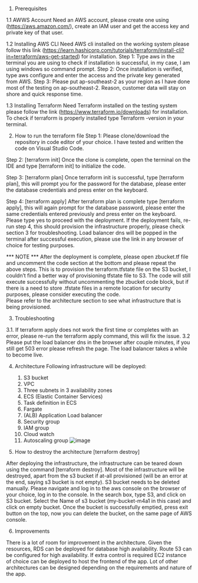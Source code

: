 1.  Prerequisites

1.1 AWWS Account
Need an AWS account, please create one using (https://aws.amazon.com/), create an IAM user and get the access key and private key of that user. 

1.2 Installing AWS CLI
Need AWS cli installed on the working system please follow this link (https://learn.hashicorp.com/tutorials/terraform/install-cli?in=terraform/aws-get-started) for installation. 
Step 1:
Type aws in the terminal you are using to check if installation is successful, in my case, I am using windows so command prompt. 
Step 2:
Once installation is verified, 
type aws configure and enter the access and the private key generated from AWS. 
Step 3:
Please put ap-southeast-2 as your region as I have done most of the testing on ap-southeast-2. 
Reason, customer data will stay on shore and quick response time. 

1.3 Installing Terraform
Need Terraform installed on the testing system please follow the link (https://www.terraform.io/downloads) for installation. 
To check if terraform is properly installed type Terraform -version in your terminal. 

2.  How to run the terraform file
Step 1:
Please clone/download the repository in code editor of your choice. 
I have tested and written the code on Visual Studio Code. 

Step 2: [terraform init]
Once the clone is complete, open the terminal on the IDE and type [terraform init] to initialize the code. 

Step 3: [terraform plan]
Once terraform init is successful, type [terraform plan], this will prompt you for the password for the database, please enter the database credentials and press enter on the keyboard.  

Step 4: [terraform apply]
After terraform plan is complete type [terraform apply], this will again prompt for the database password, please enter the same credentials entered previously and press enter on the keyboard. Please type yes to proceed with the deployment. If the deployment fails, re-run step 4, this should provision the infrastructure properly, please check section 3  for troubleshooting.
Load balancer dns will be popped in the terminal after successful execution, please use the link in any browser of choice for testing purposes.

*** NOTE ***
After the deployment is complete, please open zbucket.tf file and uncomment the code section at the bottom and please repeat the above steps. This is to provision the terraform.tfstate file on the S3 bucket, I couldn’t find a better way of provisioning tfstate file to S3. The code will still execute successfully without uncommenting the zbucket code block, but if there is a need to store .tfstate files in a remote location for security purposes, please consider executing the code.  
Please refer to the architecture section to see what infrastructure that is being provisioned. 

3. Troubleshooting

3.1. If terraform apply does not work the first time or completes with an error, please re-run the terraform apply command, this will fix the issue. 
3.2 Please put the load balancer dns in the browser after couple minutes, if you still get 503 error please refresh the page. The load balancer takes a while to become live. 

4.  Architecture
    Following infrastructure will be deployed:
    1.  S3 bucket
    2.  VPC
    3.  Three subnets in 3 availability zones
    4.  ECS (Elastic Container Services)
    5.  Task definition in ECS
    6.  Fargate
    7.  (ALB) Application Load balancer
    8.  Security group
    9.  IAM group
    10.  Cloud watch
    11.  Autoscaling group
![image](https://user-images.githubusercontent.com/52432393/180317456-b3374833-9f75-456a-8117-89aab9f8f8d5.png)

4.  How to destroy the architecture [terraform destroy]

After deploying the infrastructure, the infrastructure can be teared down using the command [terraform destroy]. 
Most of the infrastructure will be destroyed, apart from the s3 bucket if at-all provisioned (will be an error at the end, saying s3 bucket is not empty). S3 bucket needs to be deleted manually. Please navigate and log in to the aws console on the browser of your choice, log in to the console. In the search box, type S3, and click on S3 bucket. Select the Name of s3 bucket (my-bucket-m4a1 in this case) and click on empty bucket. Once the bucket is successfully emptied, press exit button on the top, now you can delete the bucket, on the same page of AWS console.  

6. Improvements 

There is a lot of room for improvement in the architecture. Given the resources, RDS can be deployed for database high availability. Route 53 can be configured for high availability. If extra control is required EC2 instance of choice can be deployed to host the frontend of the app. Lot of other architectures can be designed depending on the requirements and nature of the app.
 


